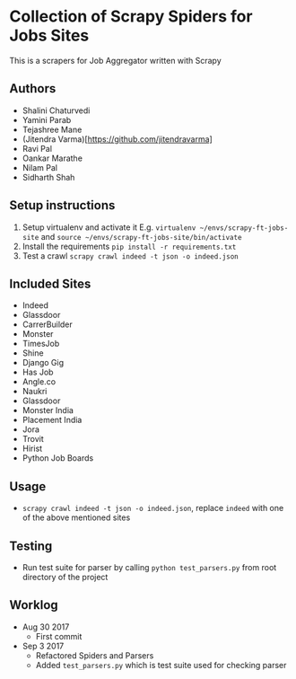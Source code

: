 # Collection of Scrapy Spiders for Jobs Sites

This is a scrapers for Job Aggregator written with Scrapy

## Authors

- Shalini Chaturvedi
- Yamini Parab
- Tejashree Mane
- (Jitendra Varma)[https://github.com/jitendravarma]
- Ravi Pal
- Oankar Marathe
- Nilam Pal
- Sidharth Shah

## Setup instructions

1. Setup virtualenv and activate it E.g. `virtualenv ~/envs/scrapy-ft-jobs-site` and `source ~/envs/scrapy-ft-jobs-site/bin/activate`
1. Install the requirements `pip install -r requirements.txt`
1. Test a crawl `scrapy crawl indeed -t json -o indeed.json`

## Included Sites

- Indeed
- Glassdoor
- CarrerBuilder
- Monster
- TimesJob
- Shine
- Django Gig
- Has Job
- Angle.co
- Naukri
- Glassdoor
- Monster India
- Placement India
- Jora
- Trovit
- Hirist
- Python Job Boards

## Usage

- `scrapy crawl indeed -t json -o indeed.json`, replace `indeed` with one of the above mentioned sites

## Testing
- Run test suite for parser by calling `python test_parsers.py` from root directory of the project

## Worklog

- Aug 30 2017
	- First commit
- Sep 3 2017
	- Refactored Spiders and Parsers
	- Added `test_parsers.py` which is test suite used for checking parser

